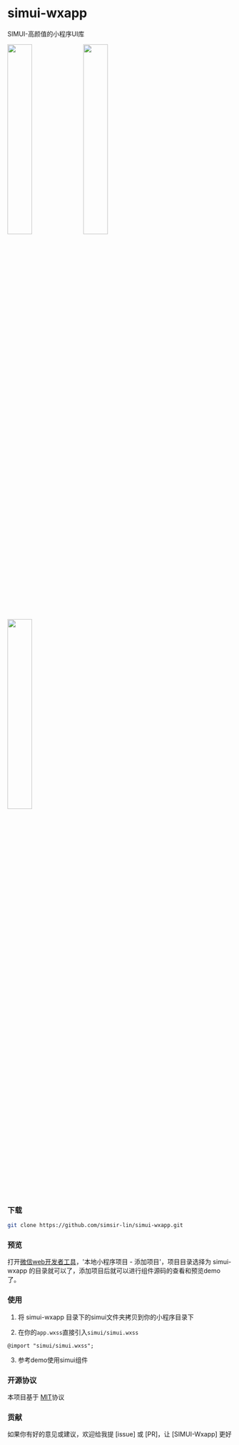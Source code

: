 # simui-wxapp
SIMUI-高颜值的小程序UI库
<!-- ![SIMUI-高颜值的小程序UI库](http://olf3xgrra.bkt.clouddn.com/simui.jpg "SIMUI") -->

<img src="http://olf3xgrra.bkt.clouddn.com/simui.jpg" style="width:33%;" />
<img src="http://olf3xgrra.bkt.clouddn.com/simui2.jpg" style="width:33%;" />
<img src="http://olf3xgrra.bkt.clouddn.com/simui3.jpg" style="width:33%;" />

### 下载
``` bash
git clone https://github.com/simsir-lin/simui-wxapp.git
```
### 预览
打开[微信web开发者工具](https://mp.weixin.qq.com/debug/wxadoc/dev/devtools/download.html)，'本地小程序项目 - 添加项目'，项目目录选择为 simui-wxapp 的目录就可以了，添加项目后就可以进行组件源码的查看和预览demo了。

### 使用
1. 将 simui-wxapp 目录下的simui文件夹拷贝到你的小程序目录下

2. 在你的`app.wxss`直接引入`simui/simui.wxss`
```
@import "simui/simui.wxss";
```

3. 参考demo使用simui组件

### 开源协议
本项目基于 [MIT](https://zh.wikipedia.org/wiki/MIT%E8%A8%B1%E5%8F%AF%E8%AD%89)协议

### 贡献
如果你有好的意见或建议，欢迎给我提 [issue] 或 [PR]，让 [SIMUI-Wxapp] 更好
